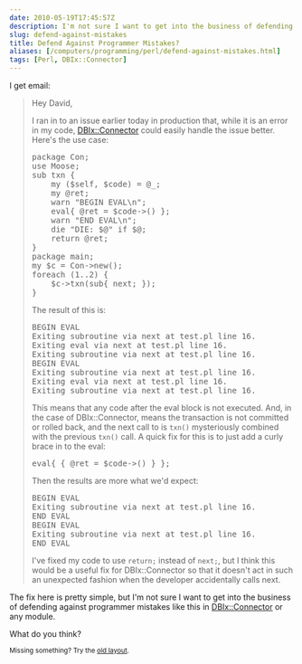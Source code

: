 ```yaml
--- 
date: 2010-05-19T17:45:57Z
description: I'm not sure I want to get into the business of defending against programmer mistakes in DBIx::Connector module. What do you think?
slug: defend-against-mistakes
title: Defend Against Programmer Mistakes?
aliases: [/computers/programming/perl/defend-against-mistakes.html]
tags: [Perl, DBIx::Connector]
---
```


<p>I get email:</p>

<blockquote>
  <p>Hey David,</p>
  
  <p>I ran in to an issue earlier today in production that, while it is an error in my code, <a href="http://search.cpan.org/perldoc?DBIx::Connector">DBIx::Connector</a> could easily handle the issue better.  Here's the use case:</p>

<pre>
package Con;
use Moose;
sub txn {
    my ($self, $code) = @_;
    my @ret;
    warn &quot;BEGIN EVAL\n&quot;;
    eval{ @ret = $code-&gt;() };
    warn &quot;END EVAL\n&quot;;
    die &quot;DIE: $@&quot; if $@;
    return @ret;
}
package main;
my $c = Con-&gt;new();
foreach (1..2) {
    $c-&gt;txn(sub{ next; });
}
</pre>
  
  <p>The result of this is:</p>

<pre>
BEGIN EVAL
Exiting subroutine via next at test.pl line 16.
Exiting eval via next at test.pl line 16.
Exiting subroutine via next at test.pl line 16.
BEGIN EVAL
Exiting subroutine via next at test.pl line 16.
Exiting eval via next at test.pl line 16.
Exiting subroutine via next at test.pl line 16.
</pre>
  
  <p>This means that any code after the eval block is not executed.  And, in the case of DBIx::Connector, means the transaction is not committed or rolled back, and the next call to is <code>txn()</code> mysteriously combined with the previous <code>txn()</code> call.  A quick fix for this is to just add a curly brace in to the eval:</p>

<pre>
eval{ { @ret = $code-&gt;() } };
</pre>
  
  <p>Then the results are more what we'd expect:</p>

<pre>
BEGIN EVAL
Exiting subroutine via next at test.pl line 16.
END EVAL
BEGIN EVAL
Exiting subroutine via next at test.pl line 16.
END EVAL
</pre>
  
  <p>I've fixed my code to use <code>return;</code> instead of <code>next;</code>, but I think this would be a useful fix for DBIx::Connector so that it doesn't act in such an unexpected fashion when the developer accidentally calls next.</p>
</blockquote>

<p>The fix here is pretty simple, but I'm not sure I want to get into the business of defending against programmer mistakes like this in <a href="http://search.cpan.org/perldoc?DBIx::Connector">DBIx::Connector</a> or any module.</p>

<p>What do you think?</p>

<p class="past"><small>Missing something? Try the <a rel="nofollow" href="http://past.justatheory.com/computers/programming/perl/defend-against-mistakes.html">old layout</a>.</small></p>



